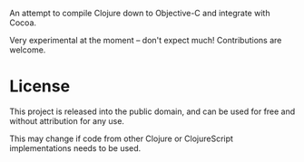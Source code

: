 An attempt to compile Clojure down to Objective-C and integrate with Cocoa.

Very experimental at the moment – don't expect much! Contributions are welcome.

# License

This project is released into the public domain, and can be used for free and without attribution for any use.

This may change if code from other Clojure or ClojureScript implementations needs to be used.

